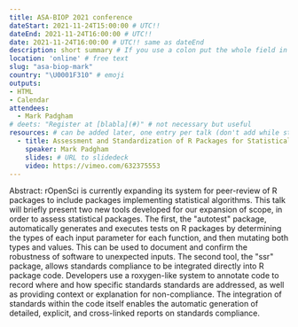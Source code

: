 ```yaml
---
title: ASA-BIOP 2021 conference
dateStart: 2021-11-24T15:00:00 # UTC!!
dateEnd: 2021-11-24T16:00:00 # UTC!!
date: 2021-11-24T16:00:00 # UTC!! same as dateEnd
description: short summary # If you use a colon put the whole field in ""
location: 'online' # free text
slug: "asa-biop-mark"
country: "\U0001F310" # emoji
outputs: 
- HTML
- Calendar 
attendees:
  - Mark Padgham
# deets: "Register at [blabla](#)" # not necessary but useful
resources: # can be added later, one entry per talk (don't add while still empty, add once there are resources)
  - title: Assessment and Standardization of R Packages for Statistical Analysis by rOpenSci
    speaker: Mark Padgham
    slides: # URL to slidedeck
    video: https://vimeo.com/632375553
---
```


Abstract: rOpenSci is currently expanding its system for peer-review of R packages to include packages implementing statistical algorithms. This talk will briefly present two new tools developed for our expansion of scope, in order to assess statistical packages. The first, the "autotest" package, automatically generates and executes tests on R packages by determining the types of each input parameter for each function, and then mutating both types and values. This can be used to document and confirm the robustness of software to unexpected inputs. The second tool, the "ssr" package, allows standards compliance to be integrated directly into R package code. Developers use a roxygen-like system to annotate code to record where and how specific standards standards are addressed, as well as providing context or explanation for non-compliance. The integration of standards within the code itself enables the automatic generation of detailed, explicit, and cross-linked reports on standards compliance.




